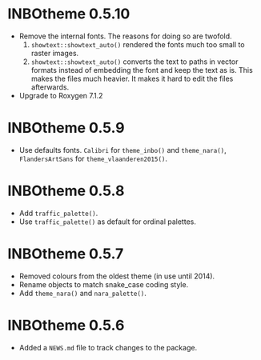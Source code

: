 # INBOtheme 0.5.10

* Remove the internal fonts.
  The reasons for doing so are twofold.
  1) `showtext::showtext_auto()` rendered the fonts much too small to raster
  images.
  2) `showtext::showtext_auto()` converts the text to paths in vector formats
  instead of embedding the font and keep the text as is.
  This makes the files much heavier.
  It makes it hard to edit the files afterwards.
* Upgrade to Roxygen 7.1.2

# INBOtheme 0.5.9

* Use defaults fonts.
  `Calibri` for `theme_inbo()` and `theme_nara()`,
  `FlandersArtSans` for `theme_vlaanderen2015()`.

# INBOtheme 0.5.8

* Add `traffic_palette()`.
* Use `traffic_palette()` as default for ordinal palettes.

# INBOtheme 0.5.7

* Removed colours from the oldest theme (in use until 2014).
* Rename objects to match snake_case coding style.
* Add `theme_nara()` and `nara_palette()`.

# INBOtheme 0.5.6

* Added a `NEWS.md` file to track changes to the package.
